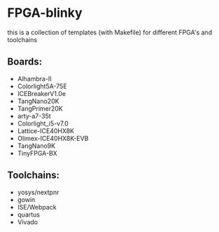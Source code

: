 # FPGA-blinky

this is a collection of templates (with Makefile) for different FPGA's and toolchains


## Boards:

* Alhambra-II
* Colorlight5A-75E
* ICEBreakerV1.0e
* TangNano20K
* TangPrimer20K
* arty-a7-35t
* Colorlight_i5-v7.0
* Lattice-ICE40HX8K
* Olimex-ICE40HX8K-EVB
* TangNano9K
* TinyFPGA-BX

## Toolchains:

* yosys/nextpnr
* gowin
* ISE/Webpack
* quartus
* Vivado


